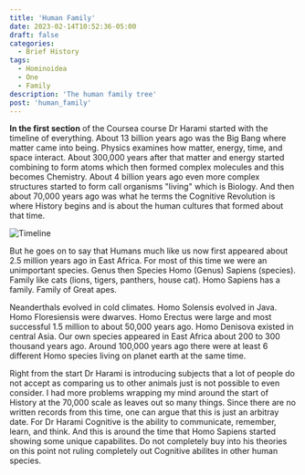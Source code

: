 ```yaml
---
title: 'Human Family'
date: 2023-02-14T10:52:36-05:00
draft: false
categories:
  - Brief History
tags:
  - Hominoidea
  - One
  - Family
description: 'The human family tree'
post: 'human_family'
---
```


**In the first section** of the Coursea course Dr Harami started with the timeline of everything. About 13 billion years ago was the Big Bang where matter came into being. Physics examines how matter, energy, time, and space interact. About 300,000 years after that matter and energy started combining to form atoms which then formed complex molecules and this becomes Chemistry. About 4 billion years ago even more complex structures started to form call organisms "living" which is Biology. And then about 70,000 years ago was what he terms the Cognitive Revolution is where History begins and is about the human cultures that formed about that time.

![Timeline](/image/lesson.png)

But he goes on to say that Humans much like us now first appeared about 2.5 million years ago in East Africa. For most of this time we were an unimportant species. Genus then Species Homo (Genus) Sapiens (species). Family like cats (lions, tigers, panthers, house cat). Homo Sapiens has a family. Family of Great apes.

Neanderthals evolved in cold climates. Homo Solensis evolved in Java. Homo Floresiensis were dwarves. Homo Erectus were large and most successful 1.5 million to about 50,000 years ago. Homo Denisova existed in central Asia. Our own species appeared in East Africa about 200 to 300 thousand years ago. Around 100,000 years ago there were at least 6 different Homo species living on planet earth at the same time.

Right from the start Dr Harami is introducing subjects that a lot of people do not accept as comparing us to other animals just is not possible to even consider. I had more problems wrapping my mind around the start of History at the 70,000 scale as leaves out so many things. Since there are no written records from this time, one can argue that this is just an arbitray date. For Dr Harami Cognitive is the ability to communicate, remember, learn, and think. And this is around the time that Homo Sapiens started showing some unique capabilites. Do not completely buy into his theories on this point not ruling completely out Cognitive abilites in other human species.
